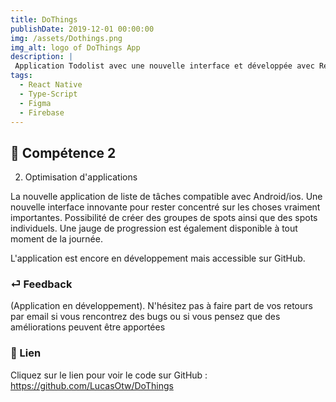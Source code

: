 ```yaml
---
title: DoThings
publishDate: 2019-12-01 00:00:00
img: /assets/Dothings.png
img_alt: logo of DoThings App
description: |
 Application Todolist avec une nouvelle interface et développée avec React Native
tags:
  - React Native
  - Type-Script
  - Figma
  - Firebase
---
```


## 🎉 Compétence 2

2) Optimisation d'applications
> 

La nouvelle application de liste de tâches compatible avec Android/ios. Une nouvelle interface innovante pour rester concentré sur les choses vraiment importantes. Possibilité de créer des groupes de spots ainsi que des spots individuels. Une jauge de progression est également disponible à tout moment de la journée.

L'application est encore en développement mais accessible sur GitHub.




 

### ⏎ Feedback 

(Application en développement). N'hésitez pas à faire part de vos retours par email si vous rencontrez des bugs ou si vous pensez que des améliorations peuvent être apportées

### 🔗 Lien


Cliquez sur le lien pour voir le code sur GitHub : https://github.com/LucasOtw/DoThings





